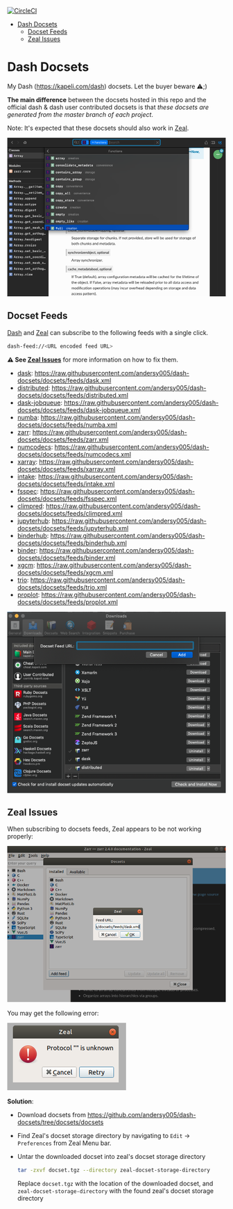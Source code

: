 [![CircleCI](https://img.shields.io/circleci/project/github/andersy005/dash-docsets/master.svg?style=for-the-badge&logo=circleci)](https://circleci.com/gh/andersy005/dash-docsets)

- [Dash Docsets](#dash-docsets)
  - [Docset Feeds](#docset-feeds)
  - [Zeal Issues](#zeal-issues)

# Dash Docsets

My Dash (https://kapeli.com/dash) docsets. Let the buyer beware ⚠️;)

**The main difference** between the docsets hosted in this repo and the official dash & dash user contributed docsets is that _these docsets are generated from the master branch of each project_.

Note: It's expected that these docsets should also work in [Zeal](https://zealdocs.org/).

![](./images/navigate.png)

## Docset Feeds

[Dash](https://kapeli.com/dash) and [Zeal](https://zealdocs.org/) can subscribe to the following feeds with a single click.

```bash
dash-feed://<URL encoded feed URL>
```

**⚠️ See [Zeal Issues](#zeal-issues)** for more information on how to fix them.

- [dask](https://github.com/dask/dask): https://raw.githubusercontent.com/andersy005/dash-docsets/docsets/feeds/dask.xml
- [distributed](https://github.com/dask/distributed): https://raw.githubusercontent.com/andersy005/dash-docsets/docsets/feeds/distributed.xml
- [dask-jobqueue](https://github.com/dask/dask-jobqueue): https://raw.githubusercontent.com/andersy005/dash-docsets/docsets/feeds/dask-jobqueue.xml
- [numba](https://github.com/numba/numba): https://raw.githubusercontent.com/andersy005/dash-docsets/docsets/feeds/numba.xml
- [zarr](https://github.com/zarr-developers/zarr-python): https://raw.githubusercontent.com/andersy005/dash-docsets/docsets/feeds/zarr.xml
- [numcodecs](https://github.com/zarr-developers/numcodecs): https://raw.githubusercontent.com/andersy005/dash-docsets/docsets/feeds/numcodecs.xml
- [xarray](https://github.com/pydata/xarray): https://raw.githubusercontent.com/andersy005/dash-docsets/docsets/feeds/xarray.xml
- [intake](https://github.com/intake/intake): https://raw.githubusercontent.com/andersy005/dash-docsets/docsets/feeds/intake.xml
- [fsspec](https://github.com/intake/filesystem_spec): https://raw.githubusercontent.com/andersy005/dash-docsets/docsets/feeds/fsspec.xml
- [climpred](https://github.com/bradyrx/climpred): https://raw.githubusercontent.com/andersy005/dash-docsets/docsets/feeds/climpred.xml
- [jupyterhub](https://github.com/jupyterhub/jupyterhub): https://raw.githubusercontent.com/andersy005/dash-docsets/docsets/feeds/jupyterhub.xml
- [binderhub](https://github.com/jupyterhub/binderhub): https://raw.githubusercontent.com/andersy005/dash-docsets/docsets/feeds/binderhub.xml
- [binder](https://github.com/jupyterhub/binder): https://raw.githubusercontent.com/andersy005/dash-docsets/docsets/feeds/binder.xml
- [xgcm](https://github.com/xgcm/xgcm): https://raw.githubusercontent.com/andersy005/dash-docsets/docsets/feeds/xgcm.xml
- [trio](https://github.com/python-trio/trio): https://raw.githubusercontent.com/andersy005/dash-docsets/docsets/feeds/trio.xml
- [proplot](https://github.com/lukelbd/proplot): https://raw.githubusercontent.com/andersy005/dash-docsets/docsets/feeds/proplot.xml

![](./images/how-to-add-feed.png)

## Zeal Issues

When subscribing to docsets feeds, Zeal appears to be not working properly:

![](./images/zeal-failure.png)

You may get the following error:

![](./images/zeal-failure-diag.png)

**Solution**:

- Download docsets from https://github.com/andersy005/dash-docsets/tree/docsets/docsets
- Find Zeal's docset storage directory by navigating to `Edit` -> `Preferences` from Zeal Menu bar.

- Untar the downloaded docset into zeal's docset storage directory

  ```bash
  tar -zxvf docset.tgz --directory zeal-docset-storage-directory
  ```

  Replace `docset.tgz` with the location of the downloaded docset, and `zeal-docset-storage-directory` with the found zeal's docset storage directory

